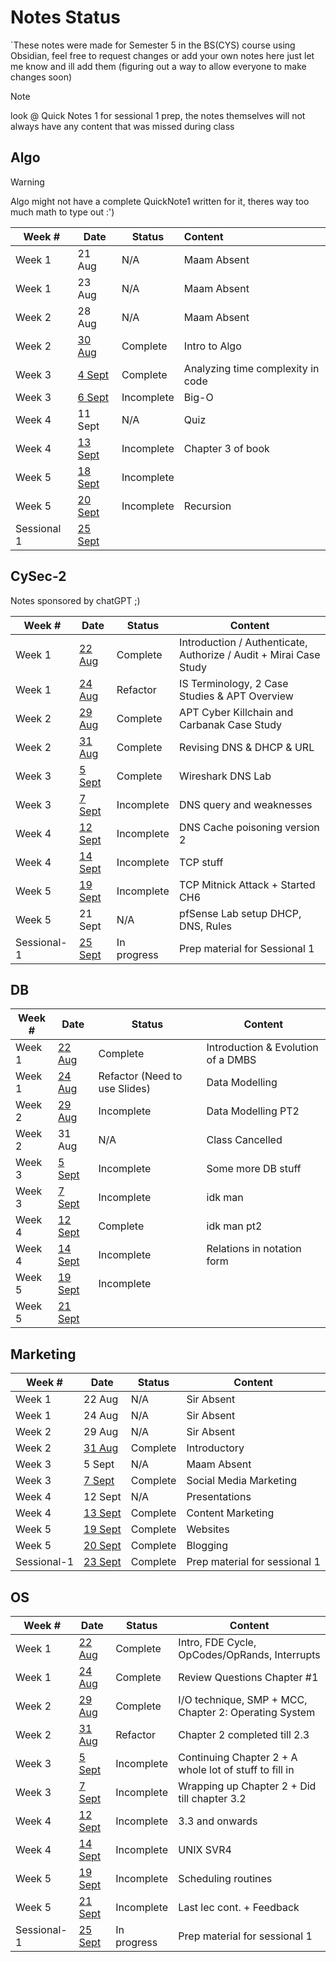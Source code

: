 # Notes Status

`These notes were made for Semester 5 in the BS(CYS) course using Obsidian, feel free to request changes or add your own notes here just let me know and ill add them (figuring out a way to allow everyone to make changes soon)
> [!NOTE]
> look @ Quick Notes 1 for sessional 1 prep, the notes themselves will not always have any content that was missed during class
## Algo
> [!WARNING]
> Algo might not have a complete QuickNote1 written for it, theres way too much math to type out :')

| Week #      | Date                                             | Status     | Content                           |
| ----------- | ------------------------------------------------ | ---------- |:--------------------------------- |
| Week 1      | 21 Aug                                           | N/A        | Maam Absent                       |
| Week 1      | 23 Aug                                           | N/A        | Maam Absent                       |
| Week 2      | 28 Aug                                           | N/A        | Maam Absent                       |
| Week 2      | [30 Aug](Algo/Algo%2030%20August,%202023.md)     | Complete   | Intro to Algo                     |
| Week 3      | [4 Sept](Algo/Algo%204%20September,%202023.md)   | Complete   | Analyzing time complexity in code |
| Week 3      | [6 Sept](Algo/Algo%206%20September,%202023.md)   | Incomplete | Big-O                             |
| Week 4      | 11 Sept                                          | N/A        | Quiz                              |
| Week 4      | [13 Sept](Algo/Algo%2013%20September,%202023.md) | Incomplete | Chapter 3 of book                 |
| Week 5      | [18 Sept](Algo/Algo%2018%20September,%202023.md) | Incomplete |                                   |
| Week 5      | [20 Sept](Algo/Algo%2020%20September,%202023.md) | Incomplete | Recursion                         |
| Sessional 1 | [25 Sept](Algo/Exam%20Prep/Algo%20Quick%20Notes%201.md)                                                 |            |                                   |

## CySec-2

Notes sponsored by chatGPT ;)

| Week #      | Date                                                        | Status      | Content                                                            |
| ----------- | ----------------------------------------------------------- | ----------- | ------------------------------------------------------------------ |
| Week 1      | [22 Aug](CySec-2/CySec2%2022%20August,%202023.md)           | Complete    | Introduction / Authenticate, Authorize / Audit  + Mirai Case Study |
| Week 1      | [24 Aug](CySec-2/CySec2%2024%20August,%202023.md)           | Refactor    | IS Terminology, 2 Case Studies & APT Overview                      |
| Week 2      | [29 Aug](CySec-2/CySec2%2029%20August,%202023.md)           | Complete    | APT Cyber Killchain and Carbanak Case Study                        |
| Week 2      | [31 Aug](CySec-2/CySec2%2031%20August,%202023.md)           | Complete    | Revising DNS & DHCP & URL                                          |
| Week 3      | [5 Sept](CySec-2/CySec2%205%20September,%202023.md)         | Complete    | Wireshark DNS Lab                                                  |
| Week 3      | [7 Sept](CySec-2/CySec2%207%20September,%202023.md)         | Incomplete  | DNS query and weaknesses                                           |
| Week 4      | [12 Sept](CySec-2/CySec2%2012%20September,%202023.md)       | Incomplete  | DNS Cache poisoning version 2                                      |
| Week 4      | [14 Sept](CySec-2/CySec2%2014%20September,%202023.md)       | Incomplete  | TCP stuff                                                          |
| Week 5      | [19 Sept](CySec-2/CySec2%2019%20September,%202023.md)       | Incomplete  | TCP Mitnick Attack + Started CH6                                                             |
| Week 5      | 21 Sept                                                     | N/A         | pfSense Lab setup DHCP, DNS, Rules                                 |
| Sessional-1 | [25 Sept](CySec-2/Exam%20Prep/CySec-2%20Quick%20Notes%201.md) | In progress | Prep material for Sessional 1                                                                   |

## DB

| Week # | Date                                         | Status                        | Content                            |
| ------ | -------------------------------------------- | ----------------------------- | ---------------------------------- |
| Week 1       | [22 Aug](DB/DB%2022%20August,%202023.md)     | Complete                      | Introduction & Evolution of a DMBS |
| Week 1       | [24 Aug](DB/DB%2024%20August,%202023.md)     | Refactor (Need to use Slides) | Data Modelling                     |
| Week 2       | [29 Aug](DB/DB%2029%20August,%202023.md)     | Incomplete                    | Data Modelling PT2                 |
| Week 2       | 31 Aug                                       | N/A                           | Class Cancelled                    |
| Week 3       | [5 Sept](DB/DB%205%20September,%202023.md)   | Incomplete                    | Some more DB stuff                 |
| Week 3       | [7 Sept](DB/DB%207%20September,%202023.md)   | Incomplete                    | idk man                            |
| Week 4       | [12 Sept](DB/DB%2012%20September,%202023.md) | Complete                      | idk man pt2                        |
| Week 4       | [14 Sept](DB/DB%2014%20September,%202023.md) | Incomplete                    | Relations in notation form         |
| Week 5       | [19 Sept](DB/DB%2019%20September,%202023.md) | Incomplete                    |                                    |
| Week 5      | [21 Sept](DB/DB%2021%20September,%202023.md) |                               |                                    |

## Marketing

| Week #      | Date                                                              | Status   | Content                          |
| ----------- | ----------------------------------------------------------------- | -------- | -------------------------------- |
| Week 1      | 22 Aug                                                            | N/A      | Sir Absent                       |
| Week 1      | 24 Aug                                                            | N/A      | Sir Absent                       |
| Week 2      | 29 Aug                                                            | N/A      | Sir Absent                       |
| Week 2      | [31 Aug](Marketing/Marketing%2031%20August,%202023.md)            | Complete | Introductory |
| Week 3      | 5 Sept                                                            | N/A      | Maam Absent                      |
| Week 3      | [7 Sept](Marketing/Marketing%207%20September,%202023.md)          | Complete | Social Media Marketing           |
| Week 4      | 12 Sept                                                           | N/A      | Presentations                    |
| Week 4      | [13 Sept](Marketing/Marketing%2013%20September,%202023.md)        | Complete | Content Marketing                |
| Week 5      | [19 Sept](Marketing/Marketing%2019%20September,%202023.md)        | Complete | Websites                         |
| Week 5      | [20 Sept](Marketing/Marketing%2021%20September,%202023.md)        | Complete | Blogging                         |
| Sessional-1 | [23 Sept](Marketing/Exam%20Prep/Marketing%20Quick%20Notes%201.md) | Complete | Prep material for sessional 1                                 |

## OS



| Week #      | Date                                                | Status      | Content                                                |
| ----------- | --------------------------------------------------- | ----------- | ------------------------------------------------------ |
| Week 1      | [22 Aug](OS/OS%2022%20August,%202023.md)            | Complete    | Intro, FDE Cycle, OpCodes/OpRands, Interrupts          |
| Week 1      | [24 Aug](OS/OS%2024%20August,%202023.md)            | Complete    | Review Questions Chapter #1                            |
| Week 2      | [29 Aug](OS/OS%2029%20August,%202023.md)            | Complete    | I/O technique, SMP + MCC, Chapter 2: Operating System  |
| Week 2      | [31 Aug](OS/OS%2031%20August,%202023.md)            | Refactor    | Chapter 2 completed till 2.3                           |
| Week 3      | [5 Sept](OS/OS%205%20September,%202023.md)          | Incomplete  | Continuing Chapter 2 + A whole lot of stuff to fill in |
| Week 3      | [7 Sept](OS/OS%207%20September,%202023.md)          | Incomplete  | Wrapping up Chapter 2 + Did till chapter 3.2           |
| Week 4      | [12 Sept](OS/OS%2012%20September,%202023.md)        | Incomplete  | 3.3 and onwards                                        |
| Week 4      | [14 Sept](OS/OS%2014%20September,%202023.md)        | Incomplete  | UNIX SVR4                                              |
| Week 5      | [19 Sept](OS/OS%2019%20September,%202023.md)        | Incomplete  | Scheduling routines                                    |
| Week 5      | [21 Sept](OS/OS%2021%20September,%202023.md)        | Incomplete  | Last lec cont. + Feedback                              |
| Sessional-1 | [25 Sept](OS/Exam%20Prep/OS%20Quick%20Notes%201.md) | In progress | Prep material for sessional 1                          |
